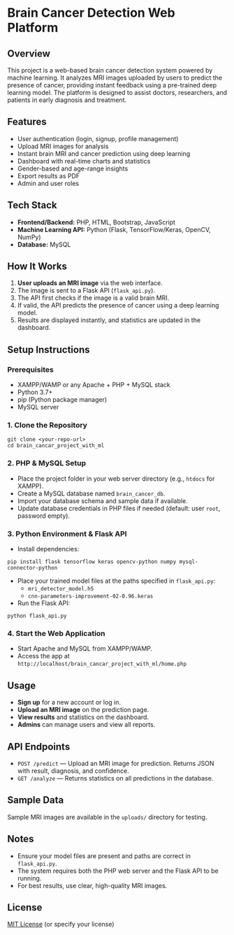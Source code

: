 # Brain Cancer Detection Web Platform

## Overview
This project is a web-based brain cancer detection system powered by machine learning. It analyzes MRI images uploaded by users to predict the presence of cancer, providing instant feedback using a pre-trained deep learning model. The platform is designed to assist doctors, researchers, and patients in early diagnosis and treatment.

## Features
- User authentication (login, signup, profile management)
- Upload MRI images for analysis
- Instant brain MRI and cancer prediction using deep learning
- Dashboard with real-time charts and statistics
- Gender-based and age-range insights
- Export results as PDF
- Admin and user roles

## Tech Stack
- **Frontend/Backend:** PHP, HTML, Bootstrap, JavaScript
- **Machine Learning API:** Python (Flask, TensorFlow/Keras, OpenCV, NumPy)
- **Database:** MySQL

## How It Works
1. **User uploads an MRI image** via the web interface.
2. The image is sent to a Flask API (`flask_api.py`).
3. The API first checks if the image is a valid brain MRI.
4. If valid, the API predicts the presence of cancer using a deep learning model.
5. Results are displayed instantly, and statistics are updated in the dashboard.

## Setup Instructions
### Prerequisites
- XAMPP/WAMP or any Apache + PHP + MySQL stack
- Python 3.7+
- pip (Python package manager)
- MySQL server

### 1. Clone the Repository
```
git clone <your-repo-url>
cd brain_cancar_project_with_ml
```

### 2. PHP & MySQL Setup
- Place the project folder in your web server directory (e.g., `htdocs` for XAMPP).
- Create a MySQL database named `brain_cancer_db`.
- Import your database schema and sample data if available.
- Update database credentials in PHP files if needed (default: user `root`, password empty).

### 3. Python Environment & Flask API
- Install dependencies:
```
pip install flask tensorflow keras opencv-python numpy mysql-connector-python
```
- Place your trained model files at the paths specified in `flask_api.py`:
  - `mri_detector_model.h5`
  - `cnn-parameters-improvement-02-0.96.keras`
- Run the Flask API:
```
python flask_api.py
```

### 4. Start the Web Application
- Start Apache and MySQL from XAMPP/WAMP.
- Access the app at `http://localhost/brain_cancar_project_with_ml/home.php`

## Usage
- **Sign up** for a new account or log in.
- **Upload an MRI image** on the prediction page.
- **View results** and statistics on the dashboard.
- **Admins** can manage users and view all reports.

## API Endpoints
- `POST /predict` — Upload an MRI image for prediction. Returns JSON with result, diagnosis, and confidence.
- `GET /analyze` — Returns statistics on all predictions in the database.

## Sample Data
Sample MRI images are available in the `uploads/` directory for testing.

## Notes
- Ensure your model files are present and paths are correct in `flask_api.py`.
- The system requires both the PHP web server and the Flask API to be running.
- For best results, use clear, high-quality MRI images.

## License
[MIT License](LICENSE) (or specify your license) 